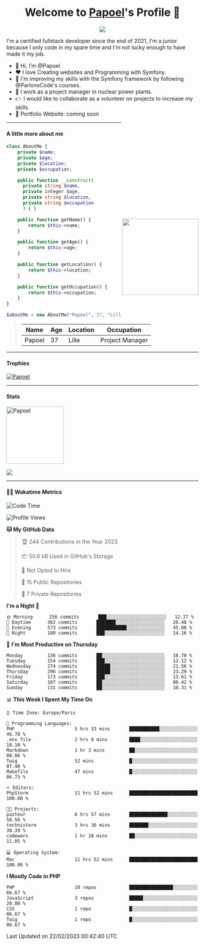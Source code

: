 <p align="center">
  <h1 align="center">Welcome to <a href="https://github.com/Papoel">Papoel</a>'s Profile 👋</h1>
</p>
<p align="center">
  <a align="center" href="https://github.com/DenverCoder1/readme-typing-svg"><img src="https://readme-typing-svg.herokuapp.com?&font=IBM+Plex+Sans&color=F72EE2&size=25&lines=Welcome+to+my+GitHub+Profile!;I'm+a+Junior+.+.+.;I'm+a+backend+developer;I'm+a+in+love+with+Symfony" /></a>
</p>
<p>I'm a certified fullstack developer since the end of 2021, I'm a junior because I only code in my spare time and I'm not lucky enough to have made it my job.
</p>

<div>
  <ul align="left">
    <li>👋 Hi, I’m @Papoel</li>
    <li>❤️ I love Creating websites and Programming with Symfony.</li>
    <li>🌱 I'm improving my skills with the Symfony framework by following @ParlonsCode's courses.</li>
    <li>💼 I work as a project manager in nuclear power plants.</li>
    <li>👉 I would like to collaborate as a volunteer on projects to increase my skills.</li>
    <li>🧐 Portfolio Website: coming soon</li>
  </ul>

<img align="right" style="width:200px; margin-top:50%; display:block;" src="https://media.giphy.com/media/M9gbBd9nbDrOTu1Mqx/giphy.gif">
</div>

---
#### A little more about me
```php
class AboutMe {
    private $name;
    private $age;
    private $location;
    private $occupation;

    public function __construct(
      private string $name, 
      private integer $age, 
      private string $location, 
      private string $occupation
      ) { }

    public function getName() {
        return $this->name;
    }

    public function getAge() {
        return $this->age;
    }

    public function getLocation() {
        return $this->location;
    }

    public function getOccupation() {
        return $this->occupation;
    }
}

$aboutMe = new AboutMe("Papoel", 37, "Lille", "Project Manager");
```
>| Name     | Age | Location   | Occupation     |
>|----------|-----|------------|----------------|
>| Papoel   | 37  | Lille      | Project Manager|

---
#### Trophies

<p align="left">
  <a href="https://github.com/Papoel/github-profile-trophy">
    <img src="https://github-profile-trophy.vercel.app/?username=Papoel&row=2&column=6&theme=onedark&column=8&no-frame=false&no-bg=false" 
         alt="Papoel">
  </a>
</p>

---
#### Stats
<p align="left">
  <img align="center" height="150em" src="https://github-readme-streak-stats.herokuapp.com/?user=Papoel&theme=onedark" alt="Papoel" />
</p>

<p>
<!-- GitHub Stats -->
<picture>
  <source 
    srcset="https://github-readme-stats.vercel.app/api?username=papoel&show_icons=true&theme=dark"
    media="(prefers-color-scheme: dark)"
  />
  <source
    srcset="https://github-readme-stats.vercel.app/api?username=papoel&show_icons=true"
    media="(prefers-color-scheme: light), (prefers-color-scheme: no-preference)"
  />
  <img src="https://github-readme-stats.vercel.app/api?username=papoel&show_icons=true" />
</picture>
</p>

----
####  🧑‍💻 Wakatime Metrics
<!--START_SECTION:waka-->
![Code Time](http://img.shields.io/badge/Code%20Time-3%2C081%20hrs%2032%20mins-blue)

![Profile Views](http://img.shields.io/badge/Profile%20Views-0-blue)

**🐱 My GitHub Data** 

> 🏆 244 Contributions in the Year 2023
 > 
> 📦 50.6 kB Used in GitHub's Storage 
 > 
> 🚫 Not Opted to Hire
 > 
> 📜 15 Public Repositories 
 > 
> 🔑 7 Private Repositories  
 > 
**I'm a Night 🦉** 

```text
🌞 Morning      156 commits       ███░░░░░░░░░░░░░░░░░░░░░░   12.27 % 
🌆 Daytime      362 commits       ███████░░░░░░░░░░░░░░░░░░   28.48 % 
🌃 Evening      573 commits       ███████████░░░░░░░░░░░░░░   45.08 % 
🌙 Night        180 commits       ███░░░░░░░░░░░░░░░░░░░░░░   14.16 % 

```
📅 **I'm Most Productive on Thursday** 

```text
Monday         136 commits       ██░░░░░░░░░░░░░░░░░░░░░░░   10.70 % 
Tuesday        154 commits       ███░░░░░░░░░░░░░░░░░░░░░░   12.12 % 
Wednesday      274 commits       █████░░░░░░░░░░░░░░░░░░░░   21.56 % 
Thursday       296 commits       █████░░░░░░░░░░░░░░░░░░░░   23.29 % 
Friday         173 commits       ███░░░░░░░░░░░░░░░░░░░░░░   13.61 % 
Saturday       107 commits       ██░░░░░░░░░░░░░░░░░░░░░░░   08.42 % 
Sunday         131 commits       ██░░░░░░░░░░░░░░░░░░░░░░░   10.31 % 

```


📊 **This Week I Spent My Time On** 

```text
⌚︎ Time Zone: Europe/Paris

💬 Programming Languages: 
PHP                      5 hrs 33 mins       ███████████░░░░░░░░░░░░░░   46.78 % 
.env file                2 hrs 8 mins        ████░░░░░░░░░░░░░░░░░░░░░   18.10 % 
Markdown                 1 hr 3 mins         ██░░░░░░░░░░░░░░░░░░░░░░░   08.86 % 
Twig                     52 mins             █░░░░░░░░░░░░░░░░░░░░░░░░   07.40 % 
Makefile                 47 mins             █░░░░░░░░░░░░░░░░░░░░░░░░   06.73 % 

🔥 Editors: 
PhpStorm                 11 hrs 52 mins      █████████████████████████   100.00 % 

🐱‍💻 Projects: 
pasteur                  6 hrs 57 mins       ██████████████░░░░░░░░░░░   58.56 % 
technistore              3 hrs 36 mins       ███████░░░░░░░░░░░░░░░░░░   30.39 % 
codewars                 1 hr 18 mins        ██░░░░░░░░░░░░░░░░░░░░░░░   11.05 % 

💻 Operating System: 
Mac                      11 hrs 52 mins      █████████████████████████   100.00 % 

```

**I Mostly Code in PHP** 

```text
PHP                      10 repos            ████████████████░░░░░░░░░   66.67 % 
JavaScript               3 repos             █████░░░░░░░░░░░░░░░░░░░░   20.00 % 
CSS                      1 repo              █░░░░░░░░░░░░░░░░░░░░░░░░   06.67 % 
Twig                     1 repo              █░░░░░░░░░░░░░░░░░░░░░░░░   06.67 % 

```



 Last Updated on 22/02/2023 00:42:40 UTC
<!--END_SECTION:waka-->

